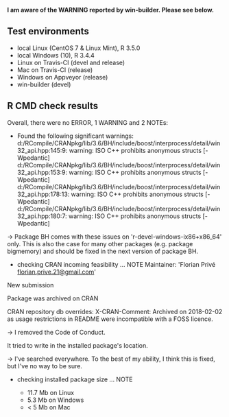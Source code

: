 __I am aware of the WARNING reported by win-builder. Please see below.__

## Test environments

* local Linux (CentOS 7 & Linux Mint), R 3.5.0
* local Windows (10), R 3.4.4
* Linux on Travis-CI (devel and release)
* Mac on Travis-CI (release)
* Windows on Appveyor (release)
* win-builder (devel)

## R CMD check results

Overall, there were no ERROR, 1 WARNING and 2 NOTEs:

* Found the following significant warnings:
  d:/RCompile/CRANpkg/lib/3.6/BH/include/boost/interprocess/detail/win32_api.hpp:145:9: warning: ISO C++ prohibits anonymous structs [-Wpedantic]
  d:/RCompile/CRANpkg/lib/3.6/BH/include/boost/interprocess/detail/win32_api.hpp:153:9: warning: ISO C++ prohibits anonymous structs [-Wpedantic]
  d:/RCompile/CRANpkg/lib/3.6/BH/include/boost/interprocess/detail/win32_api.hpp:178:13: warning: ISO C++ prohibits anonymous structs [-Wpedantic]
  d:/RCompile/CRANpkg/lib/3.6/BH/include/boost/interprocess/detail/win32_api.hpp:180:7: warning: ISO C++ prohibits anonymous structs [-Wpedantic]
  
-> Package BH comes with these issues on 'r-devel-windows-ix86+x86_64' only. 
   This is also the case for many other packages (e.g. package bigmemory) and should be fixed in the next version of package BH.

* checking CRAN incoming feasibility ... NOTE
Maintainer: 'Florian Privé <florian.prive.21@gmail.com>'

New submission

Package was archived on CRAN

CRAN repository db overrides:
  X-CRAN-Comment: Archived on 2018-02-02 as usage restrictions in
    README were incompatible with a FOSS licence.
    
  -> I removed the Code of Conduct.    

  It tried to write in the installed package's location.
  
  -> I've searched everywhere. To the best of my ability, I think this is fixed, but I've no way to be sure.


* checking installed package size ... NOTE

  - 11.7 Mb on Linux
  -  5.3 Mb on Windows
  -  < 5 Mb on Mac
